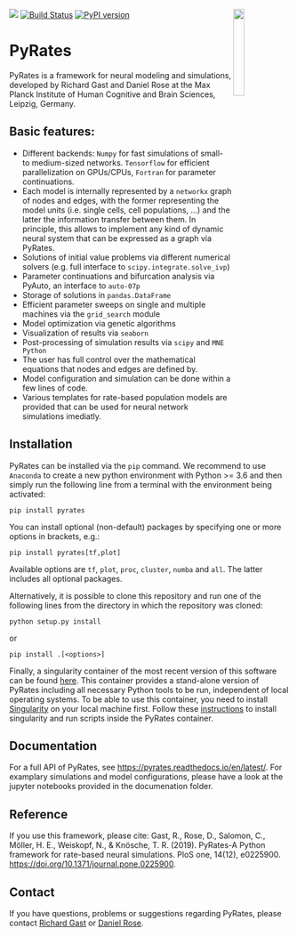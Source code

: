 [![](https://img.shields.io/github/license/pyrates-neuroscience/PyRates.svg)](https://github.com/pyrates-neuroscience/PyRates) 
[![Build Status](https://travis-ci.com/pyrates-neuroscience/PyRates.svg?branch=master)](https://travis-ci.com/pyrates-neuroscience/PyRates)
[![PyPI version](https://badge.fury.io/py/pyrates.svg)](https://badge.fury.io/py/pyrates)
<img src="https://github.com/pyrates-neuroscience/PyRates/blob/master/PyRates_logo_color.png" width="20%" heigth="20%" align="right">

# PyRates
PyRates is a framework for neural modeling and simulations, developed by Richard Gast and Daniel Rose at the Max Planck Institute of Human Cognitive and Brain Sciences, Leipzig, Germany. 

## Basic features:

- Different backends: `Numpy` for fast simulations of small- to medium-sized networks. `Tensorflow` for efficient parallelization on GPUs/CPUs, `Fortran` for parameter continuations.
- Each model is internally represented by a `networkx` graph of nodes and edges, with the former representing the model units (i.e. single cells, cell populations, ...) and the latter the information transfer between them. In principle, this allows to implement any kind of dynamic neural system that can be expressed as a graph via PyRates.
- Solutions of initial value problems via different numerical solvers (e.g. full interface to `scipy.integrate.solve_ivp`)
- Parameter continuations and bifurcation analysis via PyAuto, an interface to `auto-07p`
- Storage of solutions in `pandas.DataFrame`
- Efficient parameter sweeps on single and multiple machines via the `grid_search` module
- Model optimization via genetic algorithms
- Visualization of results via `seaborn`
- Post-processing of simulation results via `scipy` and `MNE Python`
- The user has full control over the mathematical equations that nodes and edges are defined by. 
- Model configuration and simulation can be done within a few lines of code.  
- Various templates for rate-based population models are provided that can be used for neural network simulations imediatly.

## Installation

PyRates can be installed via the `pip` command. We recommend to use `Anaconda` to create a new python environment with Python >= 3.6 and then simply run the following line from a terminal with the environment being activated:
```
pip install pyrates
```

You can install optional (non-default) packages by specifying one or more options in brackets, e.g.:
```
pip install pyrates[tf,plot]
```

Available options are `tf`, `plot`, `proc`, `cluster`, `numba` and `all`. 
The latter includes all optional packages.

Alternatively, it is possible to clone this repository and run one of the following lines 
from the directory in which the repository was cloned:
```
python setup.py install
```
or
```
pip install .[<options>]
```

Finally, a singularity container of the most recent version of this software can be found [here](https://singularity.gwdg.de/containers/3).
This container provides a stand-alone version of PyRates including all necessary Python tools to be run, independent of local operating systems. 
To be able to use this container, you need to install [Singularity](https://singularity.lbl.gov/) on your local machine first.
Follow these [instructions](https://singularity.lbl.gov/quickstart) to install singularity and run scripts inside the PyRates container.

Documentation
-------------
For a full API of PyRates, see https://pyrates.readthedocs.io/en/latest/.
For examplary simulations and model configurations, please have a look at the jupyter notebooks provided in the documenation folder.

Reference
---------

If you use this framework, please cite:
Gast, R., Rose, D., Salomon, C., Möller, H. E., Weiskopf, N., & Knösche, T. R. (2019). PyRates-A Python framework for rate-based neural simulations. PloS one, 14(12), e0225900. https://doi.org/10.1371/journal.pone.0225900.

Contact
-------

If you have questions, problems or suggestions regarding PyRates, please contact [Richard Gast](https://www.cbs.mpg.de/person/59190/376039) or [Daniel Rose](https://www.cbs.mpg.de/person/51141/374227).
